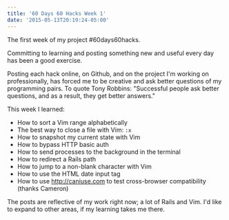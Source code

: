 ```yaml
---
title: '60 Days 60 Hacks Week 1'
date: '2015-05-13T20:19:24-05:00'
---
```


The first week of my project #60days60hacks.

Committing to learning and posting something new and useful every day has been a good exercise.

Posting each hack online, on Github, and on the project I'm working on professionally, has forced me to be creative and ask better questions of my programming pairs. To quote Tony Robbins: "Successful people ask better questions, and as a result, they get better answers."

This week I learned:

* How to sort a Vim range alphabetically
* The best way to close a file with Vim: `:x`
* How to snapshot my current state with Vim
* How to bypass HTTP basic auth
* How to send processes to the background in the terminal
* How to redirect a Rails path
* How to jump to a non-blank character with Vim
* How to use the HTML date input tag
* How to use http://caniuse.com to test cross-browser compatibility (thanks Cameron)

The posts are reflective of my work right now; a lot of Rails and Vim. I'd like to expand to other areas, if my learning takes me there.

